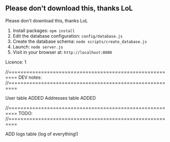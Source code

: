 ## Please don't download this, thanks LoL

Please don't download this, thanks LoL <br />

1. Install packages: `npm install`
1. Edit the database configuration: `config/database.js`
1. Create the database schema: `node scripts/create_database.js`
1. Launch: `node server.js`
1. Visit in your browser at: `http://localhost:8080`


Licence: 1



//=========================================================
	DEV notes:
//=========================================================

User table ADDED
Addresses table ADDED



//=========================================================
	TODO:
//=========================================================

ADD logs table (log of everything!)
